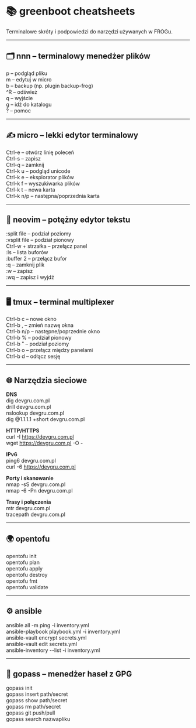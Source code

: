 # 📚 greenboot cheatsheets

Terminalowe skróty i podpowiedzi do narzędzi używanych w FROGu.

---

## 🗂️ nnn – terminalowy menedżer plików
p         – podgląd pliku  
m         – edytuj w micro  
b         – backup (np. plugin backup-frog)  
^R        – odśwież  
q         – wyjście  
g         – idź do katalogu  
?         – pomoc  

---

## ✍️ micro – lekki edytor terminalowy
Ctrl-e     – otwórz linię poleceń  
Ctrl-s     – zapisz  
Ctrl-q     – zamknij  
Ctrl-k u   – podgląd unicode  
Ctrl-k e   – eksplorator plików  
Ctrl-k f   – wyszukiwarka plików  
Ctrl-k t   – nowa karta  
Ctrl-k n/p – następna/poprzednia karta  

---

## 🧠 neovim – potężny edytor tekstu
:split file       – podział poziomy  
:vsplit file      – podział pionowy  
Ctrl-w + strzałka – przełącz panel  
:ls               – lista buforów  
:buffer 2         – przełącz bufor  
:q                – zamknij plik  
:w                – zapisz  
:wq               – zapisz i wyjdź  

---

## 🖥️ tmux – terminal multiplexer
Ctrl-b c   – nowe okno  
Ctrl-b ,   – zmień nazwę okna  
Ctrl-b n/p – następne/poprzednie okno  
Ctrl-b %   – podział pionowy  
Ctrl-b "   – podział poziomy  
Ctrl-b o   – przełącz między panelami  
Ctrl-b d   – odłącz sesję  

---

## 🌐 Narzędzia sieciowe

**DNS**  
dig devgru.com.pl  
drill devgru.com.pl  
nslookup devgru.com.pl  
dig @1.1.1.1 +short devgru.com.pl  

**HTTP/HTTPS**  
curl -I https://devgru.com.pl  
wget https://devgru.com.pl -O -  

**IPv6**  
ping6 devgru.com.pl  
curl -6 https://devgru.com.pl  

**Porty i skanowanie**  
nmap -sS devgru.com.pl  
nmap -6 -Pn devgru.com.pl  

**Trasy i połączenia**  
mtr devgru.com.pl  
tracepath devgru.com.pl  

---

## 🌍 opentofu
opentofu init  
opentofu plan  
opentofu apply  
opentofu destroy  
opentofu fmt  
opentofu validate  

---

## ⚙️ ansible
ansible all -m ping -i inventory.yml  
ansible-playbook playbook.yml -i inventory.yml  
ansible-vault encrypt secrets.yml  
ansible-vault edit secrets.yml  
ansible-inventory --list -i inventory.yml  

---

## 🔐 gopass – menedżer haseł z GPG
gopass init  
gopass insert path/secret  
gopass show path/secret  
gopass rm path/secret  
gopass git push/pull  
gopass search nazwapliku